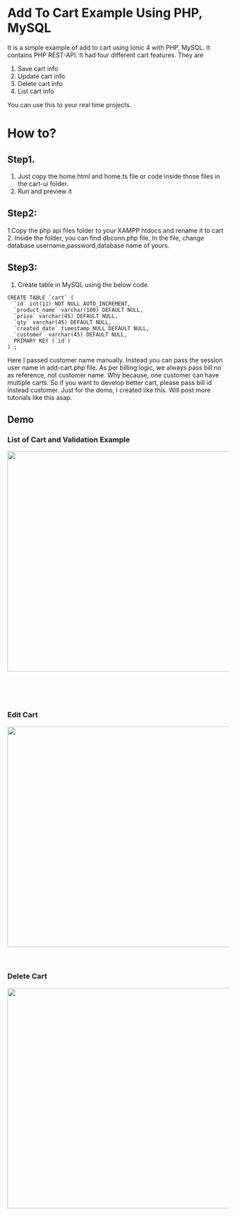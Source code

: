 # Add To Cart Example Using PHP, MySQL 

It is a simple example of add to cart using Ionic 4 with PHP, MySQL. It contains PHP REST-API. 
It had four different cart features. They are

1. Save cart info
2. Update cart info
3. Delete cart info
4. List cart info

You can use this to your real time projects. 
# How to?
## Step1.

1. Just copy the home.html and home.ts file or code inside those files in the cart-ui folder.
2. Run and preview it

## Step2:

1.Copy the php api files folder to your XAMPP htdocs and rename it to cart
2. Inside the folder, you can find dbconn.php file. In the file, change database username,password,database name of yours.

## Step3:
1. Create table in MySQL using the below code.

```
CREATE TABLE `cart` (
  `id` int(11) NOT NULL AUTO_INCREMENT,
  `product_name` varchar(100) DEFAULT NULL,
  `price` varchar(45) DEFAULT NULL,
  `qty` varchar(45) DEFAULT NULL,
  `created_date` timestamp NULL DEFAULT NULL,
  `customer` varchar(45) DEFAULT NULL,
  PRIMARY KEY (`id`)
) ;
```

Here I passed customer name manually. Instead you can pass the session user name in add-cart.php file. 
As per billing logic, we always pass bill no as reference, not customer name. Why because, one customer can have multiple carts.
So if you want to develop better cart, please pass bill id instead customer. Just for the demo, I created like this.
Will post more tutorials like this asap.

## Demo


### List of Cart and Validation Example

<img 
src="https://raw.githubusercontent.com/bharathirajatut/ionic4-higher-example/master/cart-crud-php-mysql-example/images/sc1.png" 
width="650px" height="500px">

<br> <br><br>

### Edit Cart

<img src="https://raw.githubusercontent.com/bharathirajatut/ionic4-higher-example/master/cart-crud-php-mysql-example/images/sc2.png" 
width="650px" height="500px">
<br> <br><br>
### Delete Cart

<img src="https://raw.githubusercontent.com/bharathirajatut/ionic4-higher-example/master/cart-crud-php-mysql-example/images/sc3.png" 
width="650px" height="500px">
